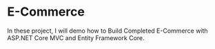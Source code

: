 # E-Commerce
 In these project, I will demo how to Build Completed E-Commerce with ASP.NET Core MVC and Entity Framework Core. 
